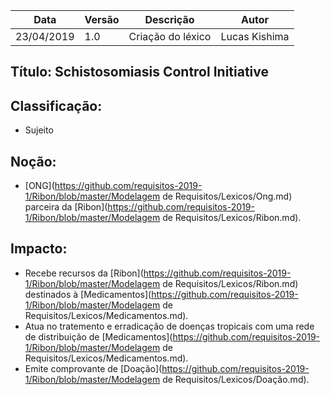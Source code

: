 | Data | Versão | Descrição | Autor |
|---|---|---|---|
| 23/04/2019 | 1.0 | Criação do léxico  | Lucas Kishima |

## Título: Schistosomiasis Control Initiative

## Classificação:

- Sujeito

## Noção:

- [ONG](https://github.com/requisitos-2019-1/Ribon/blob/master/Modelagem de Requisitos/Lexicos/Ong.md) parceira da [Ribon](https://github.com/requisitos-2019-1/Ribon/blob/master/Modelagem de Requisitos/Lexicos/Ribon.md).

## Impacto:

- Recebe recursos da [Ribon](https://github.com/requisitos-2019-1/Ribon/blob/master/Modelagem de Requisitos/Lexicos/Ribon.md) destinados à [Medicamentos](https://github.com/requisitos-2019-1/Ribon/blob/master/Modelagem de Requisitos/Lexicos/Medicamentos.md).
- Atua no tratemento e erradicação de doenças tropicais com uma rede de distribuição de [Medicamentos](https://github.com/requisitos-2019-1/Ribon/blob/master/Modelagem de Requisitos/Lexicos/Medicamentos.md).
- Emite comprovante de [Doação](https://github.com/requisitos-2019-1/Ribon/blob/master/Modelagem de Requisitos/Lexicos/Doação.md).
